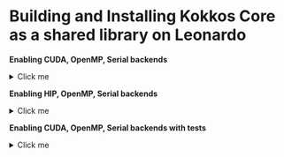 # Building and Installing Kokkos Core as a shared library on Leonardo 

**Enabling CUDA, OpenMP, Serial backends**

<details>
  <summary>Click me</summary>
  
**Clone release 4.1.00**

  ```shell
 git clone --branch 4.1.00 https://github.com/kokkos/kokkos.git kokkos-4.1.00 && cd kokkos-4.1.00
 #mkdir cudaompbuild cudaompinstall
  ```
  
  ```shell
  module load cmake/3.24.3 gcc/11.3.0 cuda/11.8
  ```
  ```shell
cmake -S . -B cudaompbuild -DCMAKE_BUILD_TYPE=Release -DKokkos_ENABLE_OPENMP=ON -DKokkos_ENABLE_CUDA=ON -DKokkos_ARCH_AMPERE80=ON -DKokkos_ENABLE_CUDA_LAMBDA=ON -DKokkos_ENABLE_CUDA_RELOCATABLE_DEVICE_CODE=ON -DCMAKE_VERBOSE_MAKEFILE=ON -DKokkos_ENABLE_TESTS=OFF -DCMAKE_CXX_COMPILER=g++ -DCMAKE_INSTALL_PREFIX=$WORK/mredenti/Software/KOKKOS-4.1.00/kokkos-4.1.00/cudaompinstall

make -j8
make install
 ```

  1. Foo
  2. Bar
     * Baz
     * Qux

  ### Some Javascript
  ```js
  function logSomething(something) {
    console.log('Something', something);
  }
  ```
</details>

**Enabling HIP, OpenMP, Serial backends**

<details>
  <summary>Click me</summary>
  
Although interesting, I do not think it makes a lot of sense. Tried but failed unsurprisingly perhaps

</details>

**Enabling CUDA, OpenMP, Serial backends with tests**

<details>
  <summary>Click me</summary>
  
The building and installation of Kokkos Core takes more time when bulding the tests as well

We can then build and run the tests on a Leonardo boost compute node as follows 

</details>